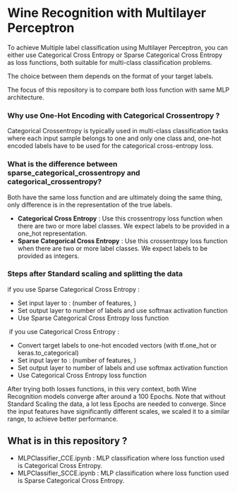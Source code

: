 # Wine Recognition with Multilayer Perceptron

To achieve Multiple label classification using Multilayer Perceptron, you can either use Categorical Cross Entropy or Sparse Categorical Cross Entropy as loss functions, both suitable for multi-class classification problems.

The choice between them depends on the format of your target labels.

The focus of this repository is to compare both loss function with same MLP architecture.
​
### Why use One-Hot Encoding with Categorical Crossentropy ?
Categorical Crossentropy is typically used in multi-class classification tasks where each input sample belongs to one and only one class and, one-hot encoded labels have to be used for the categorical cross-entropy loss.
​
### What is the difference between sparse_categorical_crossentropy and categorical_crossentropy?
Both have the same loss function and are ultimately doing the same thing, only difference is in the representation of the true labels.
​
- **Categorical Cross Entropy** : Use this crossentropy loss function when there are two or more label classes. We expect labels to be provided in a one_hot representation.
- **Sparse Categorical Cross Entropy** : Use this crossentropy loss function when there are two or more label classes. We expect labels to be provided as integers.


### Steps after Standard scaling and splitting the data

if you use Sparse Categorical Cross Entropy :

- Set input layer to : (number of features, )
- Set output layer to number of labels and use softmax activation function
- Use Sparse Categorical Cross Entropy loss function

​
if you use Categorical Cross Entropy :

- Convert target labels to one-hot encoded vectors (with tf.one_hot or keras.to_categorical)
- Set input layer to : (number of features, )
- Set output layer to number of labels and use softmax activation function
- Use Categorical Cross Entropy loss function

After trying both losses functions, in this very context, both Wine Recognition models converge after around a 100 Epochs. Note that without Standard Scaling the data, a lot less Epochs are needed to converge. Since the input features have significantly different scales, we scaled it to a similar range, to achieve better performance.
​
## What is in this repository ?

* MLPClassifier_CCE.ipynb : MLP classification where loss function used is Categorical Cross Entropy.
* MLPClassifier_SCCE.ipynb : MLP classification where loss function used is Sparse Categorical Cross Entropy.
